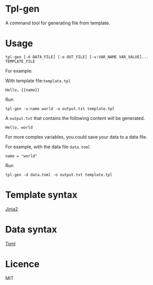 # Tpl-gen

A command tool for generating file from template.

# Usage

```
tpl-gen [-d DATA_FILE] [-o OUT_FILE] [-v:VAR_NAME VAR_VALUE]... TEMPLATE_FILE
```

For example:

With template file:`template.tpl`
```
Hello, {{name}}
```
Run
```
tpl-gen -v:name world -o output.txt template.tpl
```
A `output.txt` that contains the following content will be generated.
```
Hello, world
```

For more complex variables, you could save your data to a data file.

For example, with the data file `data.toml`

```
name = "world"
```
Run

```
tpl-gen -d data.toml -o output.txt template.tpl
```


# Template syntax

[Jinja2](http://jinja.pocoo.org/)

# Data syntax

[Toml](https://toml.io/)

# Licence

MIT